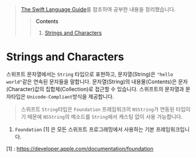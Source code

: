 > [The Swift Language Guide](https://jusung.gitbook.io/the-swift-language-guide/language-guide/02-basic-operators)를 참조하여 공부한 내용을 정리했습니다.
>> <span style="color:black">Contents
>> 1. [Strings and Characters](#Strings-and-Characters)<br>
>> 

# Strings and Characters

스위프트 문자열에서는 `String` 타입으로 표현하고, 문자열(String)은 `"hello world"`같은 연속된 문자들을 말합니다.
문자열(String)의 내용물(Contents)은 문자(Character)값의 집합체(Collection)로 접근할 수 있습니다.
스위프트의 문자열과 문자타입은 `Unicode-Compliant`방식을 제공합니다.

> 스위프트 `String`타입은 `Foundation` 프레임워크의 `NSString`가 연동된 타입이기 때문에 `NSString`의 메소드를 `String`에서 캐스팅 없이 사용 가능합니다.
1) `Foundation` [1] 은 모든 스위프트 프로그래밍에서 사용하는 기본 프레임워크입니다. 

[1] : https://developer.apple.com/documentation/foundation